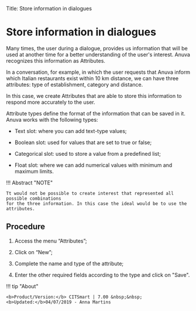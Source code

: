 Title: Store information in dialogues
# Store information in dialogues

Many times, the user during a dialogue, provides us information that will be used at another time for a better understanding of the user's interest. Anuva recognizes this information as Attributes.

In a conversation, for example, in which the user requests that Anuva inform which Italian restaurants exist within 10 km distance, we can have three attributes: type of establishment, category and distance.

In this case, we create Attributes that are able to store this information to respond more accurately to the user.

Attribute types define the format of the information that can be saved in it. Anuva works with the following types:

 - Text slot: where you can add text-type values;

 - Boolean slot: used for values that are set to true or false;

 - Categorical slot: used to store a value from a predefined list;

 - Float slot: where we can add numerical values with minimum and maximum limits.


!!! Abstract "NOTE"
    
    Tt would not be possible to create interest that represented all possible combinations 
    for the three information. In this case the ideal would be to use the attributes.


Procedure
------------
1. Access the menu “Attributes”;

2.	Click on “New”;

3.	Complete the name and type of the attribute;

4.	Enter the other required fields according to the type and click on "Save".



!!! tip "About"

    <b>Product/Version:</b> CITSmart | 7.00 &nbsp;&nbsp;
    <b>Updated:</b>04/07/2019 - Anna Martins
